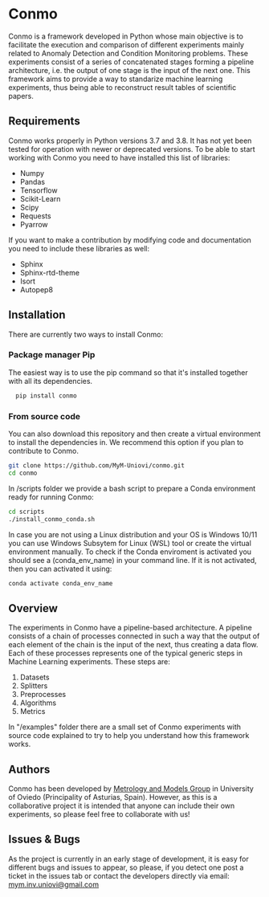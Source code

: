 # Conmo
Conmo is a framework developed in Python whose main objective is to facilitate the execution and comparison of different experiments mainly related to Anomaly Detection and Condition Monitoring problems.
These experiments consist of a series of concatenated stages forming a pipeline architecture, i.e. the output of one stage is the input of the next one.
This framework aims to provide a way to standarize machine learning experiments, thus being able to reconstruct result tables of scientific papers.

## Requirements
Conmo works properly in Python versions 3.7 and 3.8. It has not yet been tested for operation with newer or deprecated versions.
To be able to start working with Conmo you need to have installed this list of libraries:

* Numpy 
* Pandas
* Tensorflow
* Scikit-Learn
* Scipy
* Requests
* Pyarrow

If you want to make a contribution by modifying code and documentation you need to include these libraries as well:

* Sphinx 
* Sphinx-rtd-theme
* Isort
* Autopep8

## Installation
There are currently two ways to install Conmo:

### Package manager Pip
The easiest way is to use the pip command so that it's installed together with all its dependencies.

```bash
  pip install conmo
```

### From source code
You can also download this repository and then create a virtual environment to install the dependencies in.
We recommend this option if you plan to contribute to Conmo.

```bash
git clone https://github.com/MyM-Uniovi/conmo.git
cd conmo
```

In /scripts folder we provide a bash script to prepare a Conda environment ready for running Conmo:

```bash
cd scripts
./install_conmo_conda.sh
```

In case you are not using a Linux distribution and your OS is Windows 10/11 you can use Windows Subsytem for Linux (WSL) tool or create the virtual environment manually.
To check if the Conda enviroment is activated you should see a (conda_env_name) in your command line. If it is not activated, then you can activated it using:

```bash
conda activate conda_env_name
```

## Overview
The experiments in Conmo have a pipeline-based architecture. A pipeline consists of a chain of processes connected in such a way that the output of each element of the chain is the input of the next, thus creating a data flow. Each of these processes represents one of the typical generic steps in Machine Learning experiments. These steps are:

1. Datasets
2. Splitters
3. Preprocesses
4. Algorithms
5. Metrics

In "/examples" folder there are a small set of Conmo experiments with source code explained to try to help you understand how this framework works.

## Authors
Conmo has been developed by [Metrology and Models Group](https://mym.grupos.uniovi.es/en/inicio) in University of Oviedo (Principality of Asturias, Spain).
However, as this is a collaborative project it is intended that anyone can include their own experiments, so please feel free to collaborate with us!

## Issues & Bugs
As the project is currently in an early stage of development, it is easy for different bugs and issues to appear, so please, if you detect one post a ticket in the issues tab or contact the developers directly via email: mym.inv.uniovi@gmail.com